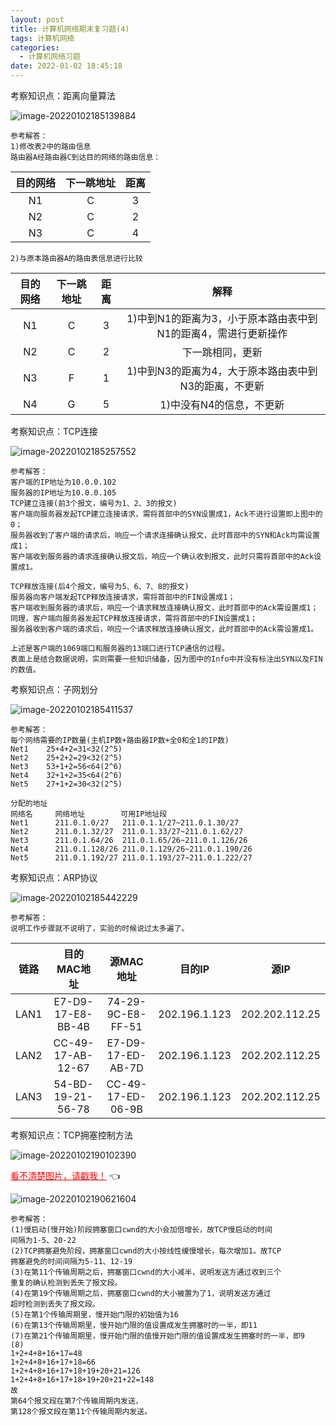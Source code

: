```yaml
---
layout: post
title: 计算机网络期末复习题(4)
tags: 计算机网络
categories:
  - 计算机网络习题
date: 2022-01-02 18:45:18
---
```





考察知识点：距离向量算法

<!--more-->

![image-20220102185139884](https://gitee.com/gujiakai/pic-go-typora02/raw/master/img/202201021851966.png)

```
参考解答：
1)修改表2中的路由信息
路由器A经路由器C到达目的网络的路由信息：
```

| 目的网络 | 下一跳地址 | 距离 |
| :------: | :--------: | :--: |
|    N1    |     C      |  3   |
|    N2    |     C      |  2   |
|    N3    |     C      |  4   |

```
2)与原本路由器A的路由表信息进行比较
```

| 目的网络 | 下一跳地址 | 距离 |                             解释                             |
| :------: | :--------: | :--: | :----------------------------------------------------------: |
|    N1    |     C      |  3   | 1)中到N1的距离为3，小于原本路由表中到N1的距离4，需进行更新操作 |
|    N2    |     C      |  2   |                       下一跳相同，更新                       |
|    N3    |     F      |  1   |    1)中到N3的距离为4，大于原本路由表中到N3的距离，不更新     |
|    N4    |     G      |  5   |                   1)中没有N4的信息，不更新                   |



考察知识点：TCP连接

![image-20220102185257552](https://gitee.com/gujiakai/pic-go-typora02/raw/master/img/202201021852760.png)

```
参考解答：
客户端的IP地址为10.0.0.102
服务器的IP地址为10.0.0.105
TCP建立连接(前3个报文，编号为1、2、3的报文)
客户端向服务器发起TCP建立连接请求，需将首部中的SYN设置成1，Ack不进行设置即上图中的0；
服务器收到了客户端的请求后，响应一个请求连接确认报文，此时首部中的SYN和Ack均需设置成1；
客户端收到服务器的请求连接确认报文后，响应一个确认收到报文，此时只需将首部中的Ack设置成1。

TCP释放连接(后4个报文，编号为5、6、7、8的报文)
服务器向客户端发起TCP释放连接请求，需将首部中的FIN设置成1；
客户端收到服务器的请求后，响应一个请求释放连接确认报文，此时首部中的Ack需设置成1；
同理，客户端向服务器发起TCP释放连接请求，需将首部中的FIN设置成1；
服务器收到客户端的请求后，响应一个请求释放连接确认报文，此时首部中的Ack需设置成1。

上述是客户端的1069端口和服务器的13端口进行TCP通信的过程。
表面上是结合数据说明，实则需要一些知识储备，因为图中的Info中并没有标注出SYN以及FIN的数值。
```



考察知识点：子网划分

![image-20220102185411537](https://gitee.com/gujiakai/pic-go-typora02/raw/master/img/202201021854965.png)

```
参考解答：
每个网络需要的IP数量(主机IP数+路由器IP数+全0和全1的IP数)
Net1	25+4+2=31<32(2^5)
Net2 	25+2+2=29<32(2^5)
Net3	53+1+2=56<64(2^6)
Net4	32+1+2=35<64(2^6)
Net5	27+1+2=30<32(2^5)

分配的地址
网络名		网络地址		可用IP地址段
Net1	  211.0.1.0/27	 211.0.1.1/27~211.0.1.30/27
Net2	  211.0.1.32/27	 211.0.1.33/27~211.0.1.62/27
Net3	  211.0.1.64/26	 211.0.1.65/26~211.0.1.126/26
Net4	  211.0.1.128/26 211.0.1.129/26~211.0.1.190/26
Net5	  211.0.1.192/27 211.0.1.193/27~211.0.1.222/27
```



考察知识点：ARP协议

![image-20220102185442229](https://gitee.com/gujiakai/pic-go-typora02/raw/master/img/202201021854759.png)

```
参考解答：
说明工作步骤就不说明了，实验的时候说过太多遍了。
```

| 链路 |    目的MAC地址    |     源MAC地址     |    目的IP     |      源IP      |
| :--: | :---------------: | :---------------: | :-----------: | :------------: |
| LAN1 | E7-D9-17-E8-BB-4B | 74-29-9C-E8-FF-51 | 202.196.1.123 | 202.202.112.25 |
| LAN2 | CC-49-17-AB-12-67 | E7-D9-17-ED-AB-7D | 202.196.1.123 | 202.202.112.25 |
| LAN3 | 54-BD-19-21-56-78 | CC-49-17-ED-06-9B | 202.196.1.123 | 202.202.112.25 |



考察知识点：TCP拥塞控制方法

![image-20220102190102390](https://gitee.com/gujiakai/pic-go-typora02/raw/master/img/202201021901464.png)

<a href="https://gitee.com/gujiakai/pic-go-typora02/raw/master/img/202201021906914.png" style="color:red;border-bottom:none">看不清楚图片，请戳我！</a> :point_left:

![image-20220102190621604](https://gitee.com/gujiakai/pic-go-typora02/raw/master/img/202201021906914.png)

```
参考解答：
(1)慢启动(慢开始)阶段拥塞窗口cwnd的大小会加倍增长，故TCP慢启动的时间
间隔为1-5、20-22
(2)TCP拥塞避免阶段，拥塞窗口cwnd的大小按线性缓慢增长，每次增加1。故TCP
拥塞避免的时间间隔为5-11、12-19
(3)在第11个传输周期之后，拥塞窗口cwnd的大小减半，说明发送方通过收到三个
重复的确认检测到丢失了报文段。
(4)在第19个传输周期之后，拥塞窗口cwnd的大小被置为了1，说明发送方通过
超时检测到丢失了报文段。
(5)在第1个传输周期里，慢开始门限的初始值为16
(6)在第13个传输周期里，慢开始门限的值设置成发生拥塞时的一半，即11
(7)在第21个传输周期里，慢开始门限的值慢开始门限的值设置成发生拥塞时的一半，即9
(8)
1+2+4+8+16+17=48
1+2+4+8+16+17+18=66
1+2+4+8+16+17+18+19+20+21=126
1+2+4+8+16+17+18+19+20+21+22=148
故
第64个报文段在第7个传输周期内发送，
第128个报文段在第11个传输周期内发送。
```

